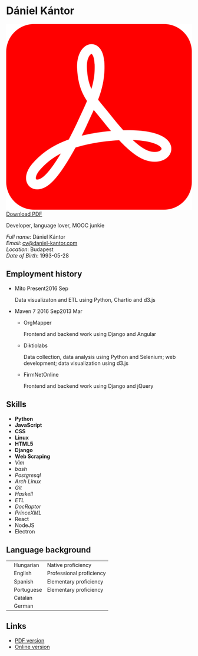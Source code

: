 # Dániel Kántor


<a class=top-button href="http://daniel-kantor.com/cv/cv_daniel_kantor_developer.pdf"><img src="pdf.svg"></img> Download PDF</a>

<div>

Developer, language lover, MOOC junkie

*Full name*: Dániel Kántor <br>
*Email*: cv@daniel-kantor.com <br>
*Location*: Budapest <br>
*Date of Birth*: 1993-05-28 <br>

<div>

## Employment history
<div class="timeline">

- Mito <span class=time><span>Present</span><span class=end>2016 Sep</span></span>

    Data visualizaton and ETL using Python, Chartio and d3.js

- Maven 7 <span class=time><span>2016 Sep</span><span class=end>2013 Mar</span></span>

    - OrgMapper

        Frontend and backend work using Django and Angular

    - Diktiolabs

        Data collection, data analysis using Python and Selenium; web development; data visualization using d3.js

    - FirmNetOnline
        
        Frontend and backend work using Django and jQuery

</div>

</div>

<div>

## Skills

<div class="compact">

- **Python**
- **JavaScript**
- **CSS**
- **Linux**
- **HTML5**
- **Django**
- **Web Scraping**
- *Vim*
- *bash*
- *Postgresql*
- *Arch Linux*
- *Git*
- *Haskell*
- *ETL*
- *DocRaptor*
- *PrinceXML*
- <span>React</span>
- <span>NodeJS</span>
- <span>Electron</span>

</div>


</div>


<div>

## Language background
<div>
    <table>
        <tr>
            <td><div class="progress"><div style="width:100%"></div></div></td>
            <td>Hungarian</td>
            <td>Native proficiency</td>
        </tr>
        <tr class="sep">
            <td><div class="progress"><div style="width:90%"></div></div></td>
            <td>English</td>
            <td>Professional proficiency</td>
        </tr>
        <tr>
            <td><div class="progress"><div style="width:50%"></div></div></td>
            <td>Spanish</td>
            <td>Elementary proficiency</td>
        </tr>
        <tr>
            <td><div class="progress"><div style="width:45%"></div></div></td>
            <td>Portuguese</td>
            <td>Elementary proficiency</td>
        </tr>
        <tr>
            <td><div class="progress"><div style="width:25%"></div></div></td>
            <td>Catalan</td>
            <td></td>
        </tr>
        <tr>
            <td><div class="progress"><div style="width:5%"></div></div></td>
            <td>German</td>
            <td></td>
        </tr>
    </table>
</div>

</div>

<div>

## Links

- <a href="http://daniel-kantor.com/cv/cv_daniel_kantor_developer.pdf">PDF version</a>
- <a href="http://daniel-kantor.com/cv/">Online version</a>

</div>
